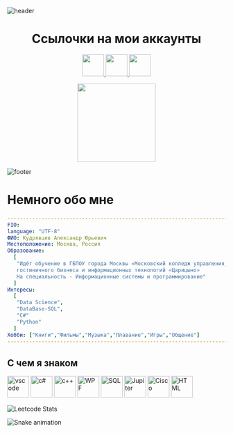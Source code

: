 
![header](https://capsule-render.vercel.app/api?color=0:EEFF00,100:a82da8&type=slice&text=HiEveryone!&animation=fadeIn&fontColor=111111&fontSize=35&fontAlign=70&fontAlignY=38&rotate=7&stroke=222222)
<h1 align="center">Ссылочки на мои аккаунты</h1>

<p align="center">
<a href="https://vk.com/id270626068">
  <img height="50" src="https://cdn1.iconfinder.com/data/icons/unicons-line-vol-6/24/vk-512.png"/>
</a>
  
<a href="https://leetcode.com/Sasha887/">
  <img height="50" src="https://avatars.mds.yandex.net/i?id=0d47f7b84ae47c9dd0edc54330008d04bdf42d64-5500087-images-thumbs&n=13"/>
</a>  

<a href="https://t.me/Sasha3152">
  <img height="50" src="https://cdn3.iconfinder.com/data/icons/social-icons-33/512/Telegram-512.png"/>
</a> 
</p>
<p align="center">
  <img height="180" src="https://media.tenor.com/b4ma74q0qL8AAAAC/your-welcome.gif"/>
</p>

![footer](https://capsule-render.vercel.app/api?color=0:EEFF00,100:a82da8&type=slice&section=footer)

<h1 align="left">Немного обо мне</h1>

```yaml
------------------------------------------------------------------------------------------
FIO:
language: "UTF-8"
ФИО: Кудрявцев Александр Юрьевич
Местоположение: Москва, Россия
Образование:
  [
   "Идёт обучение в ГБПОУ города Москвы «Московский колледж управления,
   гостиничного бизнеса и информационных технологий «Царицыно»
   На специальность - Информационные системы и программирование"
  ]
Интересы:
  [
   "Data Science",
   "DataBase-SQL",
   "C#"
   "Python"
  ]
Хобби: ["Книги","Фильмы","Музыка","Плавание","Игры","Общение"]
------------------------------------------------------------------------------------------
```
<h2> С чем я знаком</h2>
<p align="left">
<img src="https://cdn4.iconfinder.com/data/icons/logos-brands-7/512/visual_studio-512.png" alt="vscode" width="50" height="50"/>
<img src="https://cdn0.iconfinder.com/data/icons/programming-1-1/32/Programming_C-4-128.png" alt="c#"  width="50" height="50"/>
<img src="https://cdn0.iconfinder.com/data/icons/programming-1-1/32/Programming_C-3-64.png" alt="c++"  width="50" height="50"/>
<img src="https://fiverr-res.cloudinary.com/images/t_main1,q_auto,f_auto/gigs/100711360/original/48db6ea56f890402d8fa6d3ec016739902fb3b6f/develop-wpf-and-xaml-programs.jpg" alt="WPF"  width="50" height="50"/>
<img src="https://cdn4.iconfinder.com/data/icons/file-format-icons-5/201/Untitled-43-64.png" alt="SQL"  width="50" height="50"/>
<img src="https://ymgsapo.com/wp-content/uploads/2018/11/jp-ic.png" alt="Jupiter"  width="50" height="50"/>
<img src="https://blog.faradars.org/wp-content/uploads/2021/03/cisco-packet-tracer-voip.jpg" alt="Cisco"  width="50" height="50"/>
<img src="https://cdn1.iconfinder.com/data/icons/hawcons/32/700034-icon-76-document-file-html-64.png" alt="HTML" width="50" height="50"/>
</p>

![Leetcode Stats](https://leetcard.jacoblin.cool/Sasha887?ext=contest)

![Snake animation](https://github.com/sasha10020/sasha10020/blob/output/github-contribution-grid-snake.svg)

